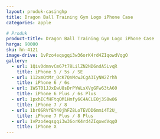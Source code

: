 ```yaml
---
layout: produk-casinghp
title: Dragon Ball Training Gym Logo iPhone Case
categories: apple

# Produk
product-title: Dragon Ball Training Gym Logo iPhone Case
harga: 90000
sku: hn-4121
image-drive: 1vPzo4eqsgqi3w36orK4rd4ZIqowdVqgO
gallery:
  - url: 1Qiv0dmnvCm67t78LilZN2ND6ndA5LvqR
    title: iPhone 5 / 5s / SE
  - url: 112xmQtMr_OcK7QnMcwJCgA3IyNW2Zrhh
    title: iPhone 6 / 6s
  - url: 1WST01JJxEwU8sDrPYWLsXVgGFw63tA60
    title: iPhone 6 Plus / 6s Plus
  - url: 1pxhICfHFtqOM1Hmfy6C4ACLE0j3S0w06
    title: iPhone 7 / 8
  - url: 1br0SRVfEY40jhFZ8LoTEVDD6mmi4T2U_
    title: iPhone 7 Plus / 8 Plus
  - url: 1vPzo4eqsgqi3w36orK4rd4ZIqowdVqgO
    title: iPhone X
---
```

